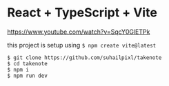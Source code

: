 # React + TypeScript + Vite

https://www.youtube.com/watch?v=SqcY0GlETPk

this project is setup using `$ npm create vite@latest`

```
$ git clone https://github.com/suhailpixl/takenote
$ cd takenote
$ npm i
$ npm run dev
```